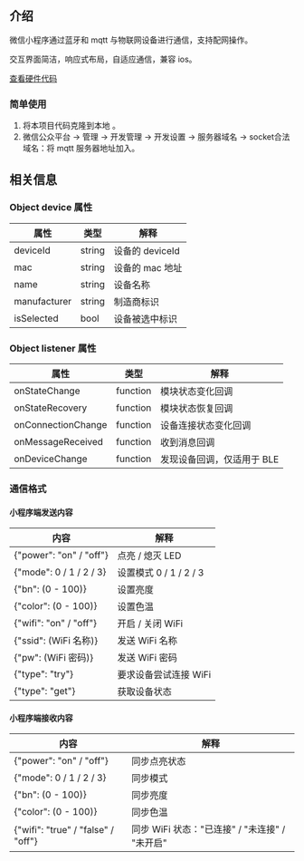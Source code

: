 ## 介绍

微信小程序通过蓝牙和 mqtt 与物联网设备进行通信，支持配网操作。

交互界面简洁，响应式布局，自适应通信，兼容 ios。

[查看硬件代码](https://github.com/zac517/CtrlNode)

### 简单使用
1. 将本项目代码克隆到本地 。
2. 微信公众平台 -> 管理 -> 开发管理 -> 开发设置 -> 服务器域名 -> socket合法域名：将 mqtt 服务器地址加入。

## 相关信息

### Object device 属性

|属性|类型|解释|
|-|-|-|
|deviceId|string|设备的 deviceId|
|mac|string|设备的 mac 地址|
|name|string|设备名称|
|manufacturer|string|制造商标识|
|isSelected|bool|设备被选中标识|

### Object listener 属性

|属性|类型|解释|
|-|-|-|
|onStateChange|function|模块状态变化回调|
|onStateRecovery|function|模块状态恢复回调|
|onConnectionChange|function|设备连接状态变化回调|
|onMessageReceived|function|收到消息回调|
|onDeviceChange|function|发现设备回调，仅适用于 BLE|

### 通信格式

#### 小程序端发送内容

|内容|解释|
|-|-|
|{"power": "on" / "off"}|点亮 / 熄灭 LED|
|{"mode": 0 / 1 / 2 / 3}|设置模式 0 / 1 / 2 / 3|
|{"bn": (0 - 100)}|设置亮度|
|{"color": (0 - 100)}|设置色温|
|{"wifi": "on" / "off"}|开启 / 关闭 WiFi|
|{"ssid": (WiFi 名称)}|发送 WiFi 名称|
|{"pw": (WiFi 密码)}|发送 WiFi 密码|
|{"type": "try"}|要求设备尝试连接 WiFi|
|{"type": "get"}|获取设备状态|

#### 小程序端接收内容

|内容|解释|
|-|-|
|{"power": "on" / "off"}|同步点亮状态|
|{"mode": 0 / 1 / 2 / 3}|同步模式|
|{"bn": (0 - 100)}|同步亮度|
|{"color": (0 - 100)}|同步色温|
|{"wifi": "true" / "false" / "off"}|同步 WiFi 状态："已连接" / "未连接" / "未开启"|

